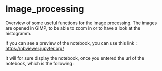 # Image_processing

Overview of some useful functions for the image processing. 
The images are opened in GIMP, to be able to zoom in or to have a look at the histogramm.


If you can see a preview of the notebook, you can use this link :
https://nbviewer.jupyter.org/

It will for sure display the notebook, once you entered the url of the notebook, which is the following :
